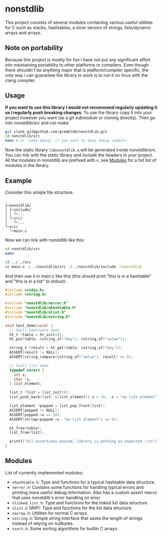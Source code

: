 # nonstdlib
This project consists of several modules containing various useful utilities for C such as stacks, hashtables, a nicer version of strings, lists/dynamic arrays and arrays.

## Note on portability
Because this project is mostly for fun I have not put any significant effort into maintaining portability to other platforms or compilers. Even though there shouldn't be anything major that is platform/compiler specific, the only way i can guarantee the library to work is to run it on linux with the clang compiler.

## Usage
**If you want to use this library I would not recommend regularly updating it as I regularly push breaking changes**. To use the library copy it into your project however you want (as a git submodule or cloning directly). Then go into nonstdlib/src and run make:
```sh
git clone git@github.com:gremble0/nonstdlib.git
cd nonstdlib/src
make # or `make debug` if you want to keep debug symbols
```
Now the static library `libnonstdlib.a` will be generated inside nonstdlib/src. You can link with the static library and include the headers in your project. All the modules in nonstdlib are prefixed with `n`, see [Modules](#modules) for a full list of modules in the library.

## Example
Consider this simple file structure:
```
.
├─nonstdlib/
│ ├─include/
│ │ └─...
│ └─src/
│   └─...
└─src/
  └─main.c
```

Now we can link with nonstdlib like this:
```sh
cd nonstdlib/src
make

cd ../../src
cc main.c -L../nonstdlib/src -I../nonstdlib/include -lnonstdlib
```

And then use it in main.c like this (this should print "this is in a hashtable" and "this is in a list" to stdout):
```c
#include <stdio.h>
#include <string.h>

#include "nonstdlib/nerror.h"
#include "nonstdlib/nhashtable.h"
#include "nonstdlib/nlist.h"
#include "nonstdlib/nstring.h"

void test_demo(void) {
  // Small hashtable demo
  ht_t *table = ht_init(8);
  ht_put(table, &string_of("key"), &string_of("value"));

  string_t *result = ht_get(table, &string_of("key"));
  ASSERT(result != NULL);
  ASSERT(string_compare(&string_of("value"), result) == 0);

  // Small list demo
  typedef struct {
    int x;
    char *s;
  } list_element;

  list_t *list = list_init(8);
  list_push_back(list, &(list_element){.x = 10, .s = "my list element"});

  list_element *popped = list_pop_front(list);
  ASSERT(popped != NULL);
  ASSERT(popped->x == 10);
  ASSERT(strcmp(popped->s, "my list element") == 0);

  ht_free(table);
  list_free(list);

  printf("All assertions passed, library is working as expected :)\n");
}
```

## Modules
List of currently implemented modules:
- `nhashtable.h`: Type and functions for a typical hashtable data structure.
- `nerror.h`: Contains some functions for handling typical errors and printing more useful debug information. Also has a custom assert macro that uses nonstdlib's error handling on error
- `nlinked_list.h`: Type and functions for the linked list data structure.
- `nlist.h` (WIP): Type and functions for the list data structure.
- `narray.h`: Utilities for normal C arrays.
- `nstring.h`: Simple string interface that saves the length of strings instead of relying on nullbytes.
- `nsort.h`: Some sorting algorithms for builtin C arrays.
